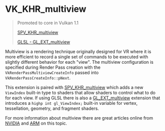 # VK_KHR_multiview

> Promoted to core in Vulkan 1.1
>
> [SPV_KHR_multiview](https://htmlpreview.github.io/?https://github.com/KhronosGroup/SPIRV-Registry/blob/master/extensions/KHR/SPV_KHR_multiview.html)
>
> [GLSL - GL_EXT_multiview](https://github.com/KhronosGroup/GLSL/blob/master/extensions/ext/GL_EXT_multiview.txt)

Multiview is a rendering technique originally designed for VR where it is more efficient to record a single set of commands to be executed with slightly different behavior for each "view". The multiview configuration is specified during Render Pass creation with the `VkRenderPassMultiviewCreateInfo` passed into `VkRenderPassCreateInfo::pNext`.

This extension is paired with [SPV_KHR_multiview](https://htmlpreview.github.io/?https://github.com/KhronosGroup/SPIRV-Registry/blob/master/extensions/KHR/SPV_KHR_multiview.html) which adds a new `ViewIndex` built-in type to shaders that allow shaders to control what to do for each view. If using GLSL there is also a [GL_EXT_multiview](https://github.com/KhronosGroup/GLSL/blob/master/extensions/ext/GL_EXT_multiview.txt) extension that introduces a `highp int gl_ViewIndex;` built-in variable for vertex, tessellation, geometry, and fragment shaders.

For more information about multiview there are great articles online from [NVIDIA](https://developer.nvidia.com/blog/turing-multi-view-rendering-vrworks/) and [ARM](https://community.arm.com/developer/tools-software/graphics/b/blog/posts/optimizing-virtual-reality-understanding-multiview) on this topic.
